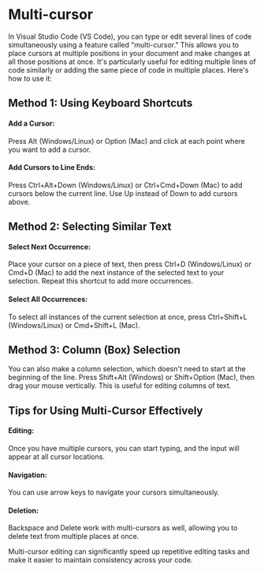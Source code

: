 # Multi-cursor

In Visual Studio Code (VS Code), you can type or edit several lines of code simultaneously using a feature called "multi-cursor." This allows you to place cursors at multiple positions in your document and make changes at all those positions at once. It's particularly useful for editing multiple lines of code similarly or adding the same piece of code in multiple places. Here's how to use it:


## Method 1: Using Keyboard Shortcuts

#### Add a Cursor: 
Press Alt (Windows/Linux) or Option (Mac) and click at each point where you want to add a cursor.

#### Add Cursors to Line Ends: 
Press Ctrl+Alt+Down (Windows/Linux) or Ctrl+Cmd+Down (Mac) to add cursors below the current line. Use Up instead of Down to add cursors above.



## Method 2: Selecting Similar Text

#### Select Next Occurrence: 
Place your cursor on a piece of text, then press Ctrl+D (Windows/Linux) or Cmd+D (Mac) to add the next instance of the selected text to your selection. Repeat this shortcut to add more occurrences.

#### Select All Occurrences: 
To select all instances of the current selection at once, press Ctrl+Shift+L (Windows/Linux) or Cmd+Shift+L (Mac).



## Method 3: Column (Box) Selection

You can also make a column selection, which doesn't need to start at the beginning of the line. Press Shift+Alt (Windows) or Shift+Option (Mac), then drag your mouse vertically. This is useful for editing columns of text.



## Tips for Using Multi-Cursor Effectively

#### Editing: 
Once you have multiple cursors, you can start typing, and the input will appear at all cursor locations.

#### Navigation: 
You can use arrow keys to navigate your cursors simultaneously.

#### Deletion: 
Backspace and Delete work with multi-cursors as well, allowing you to delete text from multiple places at once.



Multi-cursor editing can significantly speed up repetitive editing tasks and make it easier to maintain consistency across your code.